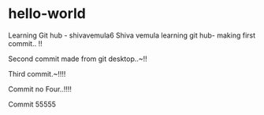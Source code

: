 # hello-world
Learning Git hub - shivavemula6
Shiva vemula learning git hub- making first commit.. !!

Second commit made from git desktop..~!!


Third commit.~!!!!

Commit no Four..!!!!

Commit 55555